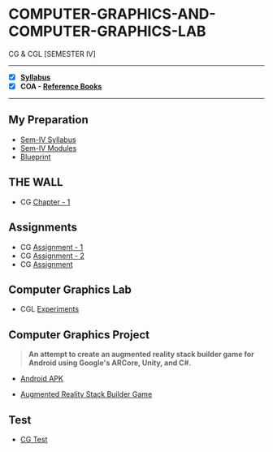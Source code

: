 # COMPUTER-GRAPHICS-AND-COMPUTER-GRAPHICS-LAB
 CG & CGL [SEMESTER IV]
 
 ---
 
 - [X] **[Syllabus](https://github.com/Amey-Thakur/COMPUTER-GRAPHICS-AND-COMPUTER-GRAPHICS-LAB/blob/main/SE-Comps_CBCGS_Syllabus.pdf)**
 - [x] **COA - [Reference Books](https://github.com/Amey-Thakur/COMPUTER-GRAPHICS-AND-COMPUTER-GRAPHICS-LAB/tree/main/Reference%20Books)**
 
 ---
 
 ## My Preparation
 - [Sem-IV Syllabus](https://github.com/Amey-Thakur/COMPUTER-GRAPHICS-AND-COMPUTER-GRAPHICS-LAB/blob/main/My%20Preparation/Syllabus.png)
 - [Sem-IV Modules](https://github.com/Amey-Thakur/COMPUTER-GRAPHICS-AND-COMPUTER-GRAPHICS-LAB/blob/main/My%20Preparation/Modules.png)
 - [Blueprint](https://github.com/Amey-Thakur/COMPUTER-GRAPHICS-AND-COMPUTER-GRAPHICS-LAB/blob/main/Blueprint%20(CG).png)

## THE WALL
 - CG [Chapter - 1](https://github.com/Amey-Thakur/COMPUTER-GRAPHICS-AND-COMPUTER-GRAPHICS-LAB/blob/main/THE%20WALL/CG_Chapter-1.pdf)

## Assignments
 - CG [Assignment - 1](https://github.com/Amey-Thakur/COMPUTER-GRAPHICS-AND-COMPUTER-GRAPHICS-LAB/blob/main/Assignments/CG_Assignment-1.pdf)
 - CG [Assignment - 2](https://github.com/Amey-Thakur/COMPUTER-GRAPHICS-AND-COMPUTER-GRAPHICS-LAB/blob/main/Assignments/CG_Assignment-2.pdf)
 - CG [Assignment](https://github.com/Amey-Thakur/COMPUTER-GRAPHICS-AND-COMPUTER-GRAPHICS-LAB/blob/main/Assignments/CG%20Assignment.pdf)

## Computer Graphics Lab
 - CGL [Experiments](https://github.com/Amey-Thakur/COMPUTER-GRAPHICS-AND-COMPUTER-GRAPHICS-LAB/blob/main/PRACTICAL%20LAB.pdf)

## Computer Graphics Project
 >**An attempt to create an augmented reality stack builder game for Android using Google's ARCore, Unity, and C#.**
   
  - [Android APK](https://github.com/Amey-Thakur/AR-STACK-GAME/blob/main/AR-Stack-Game.apk?raw=true) 
 
  - [Augmented Reality Stack Builder Game](https://github.com/Amey-Thakur/AR-STACK-GAME)

## Test
- [CG Test](https://github.com/Amey-Thakur/COMPUTER-GRAPHICS-AND-COMPUTER-GRAPHICS-LAB/blob/main/CG_Test_B-50.pdf)
